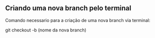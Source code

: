 ## Criando uma nova branch pelo terminal

Comando necessario para a criação de uma nova branch via terminal:

git checkout -b (nome da nova branch)


